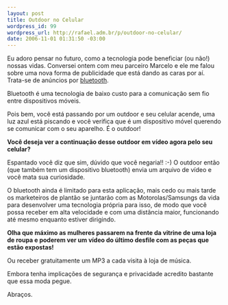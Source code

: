 ```yaml
--- 
layout: post
title: Outdoor no Celular
wordpress_id: 99
wordpress_url: http://rafael.adm.br/p/outdoor-no-celular/
date: 2006-11-01 01:31:50 -03:00
---
```

Eu adoro pensar no futuro, como a tecnologia pode beneficiar (ou não!) nossas vidas. Conversei ontem com meu parceiro Marcelo e ele me falou sobre uma nova forma de publicidade que está dando as caras por aí. Trata-se de anúncios por <a href="http://www.google.com.br/search?hl=pt-BR&hs=d96&lr=&client=firefox-a&rls=org.mozilla:en-US:official&defl=pt&q=define:Bluetooth&sa=X&oi=glossary_definition&ct=title">bluetooth</a>.

Bluetooth é uma tecnologia de baixo custo para a comunicação sem fio entre dispositivos móveis.

Pois bem, você está passando por um outdoor e seu celular acende, uma luz azul está piscando e você verifica que é um dispositivo móvel querendo se comunicar com o seu aparelho. É o outdoor!

<strong>Você deseja ver a continuação desse outdoor em vídeo agora pelo seu celular?</strong>

Espantado você diz que sim, dúvido que você negaria!! :-) O outdoor então (que também tem um dispositivo bluetooth) envia um arquivo de vídeo e você mata sua curiosidade.

O bluetooth ainda é limitado para esta aplicação, mais cedo ou mais tarde os marketeiros de plantão se juntarão com as Motorolas/Samsungs da vida para desenvolver uma tecnologia própria para isso, de modo que você possa receber em alta velocidade e com uma distância maior, funcionando até mesmo enquanto estiver dirigindo.

<strong>Olha que máximo as mulheres passarem na frente da vitrine de uma loja de roupa e poderem ver um vídeo do último desfile com as peças que estão expostas!</strong>

Ou receber gratuitamente um MP3 a cada visita à loja de música.

Embora tenha implicações de segurança e privacidade acredito bastante que essa moda pegue.

Abraços.


